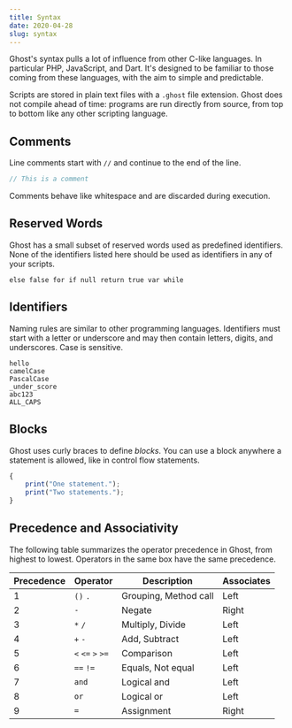 ```yaml
---
title: Syntax
date: 2020-04-28
slug: syntax
---
```


Ghost's syntax pulls a lot of influence from other C-like languages. In particular PHP, JavaScript, and Dart. It's designed to be familiar to those coming from these languages, with the aim to simple and predictable.

Scripts are stored in plain text files with a `.ghost` file extension. Ghost does not compile ahead of time: programs are run directly from source, from top to bottom like any other scripting language.

## Comments
Line comments start with `//` and continue to the end of the line.

```javascript
// This is a comment
```

Comments behave like whitespace and are discarded during execution.

## Reserved Words
Ghost has a small subset of reserved words used as predefined identifiers. None of the identifiers listed here should be used as identifiers in any of your scripts.

```
else false for if null return true var while
```

## Identifiers
Naming rules are similar to other programming languages. Identifiers must start with a letter or underscore and may then contain letters, digits, and underscores. Case is sensitive.

```
hello
camelCase
PascalCase
_under_score
abc123
ALL_CAPS
```

## Blocks
Ghost uses curly braces to define _blocks_. You can use a block anywhere a statement is allowed, like in control flow statements.

```javascript
{
    print("One statement.");
    print("Two statements.");
}
```

## Precedence and Associativity
The following table summarizes the operator precedence in Ghost, from highest to lowest. Operators in the same box have the same precedence.

| Precedence | Operator | Description | Associates |
|------------|----------|-------------|------------|
| 1 | `()` `.` | Grouping, Method call | Left |
| 2 | `-` | Negate | Right |
| 3 | `*` `/` | Multiply, Divide | Left |
| 4 | `+` `-` | Add, Subtract | Left |
| 5 | `<` `<=` `>` `>=` | Comparison | Left |
| 6 | `==` `!=` | Equals, Not equal | Left |
| 7 | `and` | Logical and | Left |
| 8 | `or` | Logical or | Left |
| 9 | `=` | Assignment | Right |